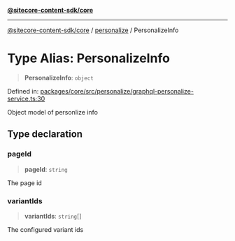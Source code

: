[**@sitecore-content-sdk/core**](../../README.md)

***

[@sitecore-content-sdk/core](../../README.md) / [personalize](../README.md) / PersonalizeInfo

# Type Alias: PersonalizeInfo

> **PersonalizeInfo**: `object`

Defined in: [packages/core/src/personalize/graphql-personalize-service.ts:30](https://github.com/Sitecore/content-sdk/blob/583ad5957e2a493b98fa21293939a57df8afd235/packages/core/src/personalize/graphql-personalize-service.ts#L30)

Object model of personlize info

## Type declaration

### pageId

> **pageId**: `string`

The page id

### variantIds

> **variantIds**: `string`[]

The configured variant ids
